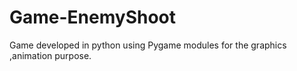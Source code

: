 # Game-EnemyShoot
Game developed in python using Pygame modules for the graphics ,animation purpose.

